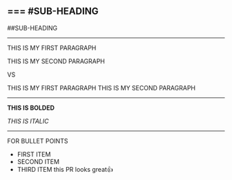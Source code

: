 ===
#SUB-HEADING
---

##SUB-HEADING

---
THIS IS MY FIRST PARAGRAPH

THIS IS MY SECOND PARAGRAPH

VS

THIS IS MY FIRST PARAGRAPH
THIS IS MY SECOND PARAGRAPH

---

**THIS IS BOLDED**

*THIS IS ITALIC*

---

FOR BULLET POINTS

* FIRST ITEM
* SECOND ITEM
* THIRD ITEM
this PR looks great:+1:



